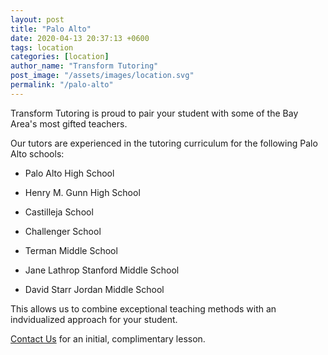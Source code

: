 ```yaml
---
layout: post
title: "Palo Alto"
date: 2020-04-13 20:37:13 +0600
tags: location
categories: [location]
author_name: "Transform Tutoring"
post_image: "/assets/images/location.svg"
permalink: "/palo-alto"
---
```



Transform Tutoring is proud to pair your student with some of the Bay Area's most gifted teachers. 

Our tutors are experienced in the tutoring curriculum for the following Palo Alto schools:

* Palo Alto High School

* Henry M. Gunn High School

* Castilleja School

* Challenger School

* Terman Middle School

* Jane Lathrop Stanford Middle School

* David Starr Jordan Middle School

This allows us to combine exceptional teaching methods with an indvidualized approach for your student.

[Contact Us](/pages/contact) for an initial, complimentary lesson. 

